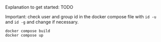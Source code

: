 Explanation to get started: TODO

Important: check user and group id in the docker compose file with `id -u` and `id -g` and change if necessary.

    docker compose build
    docker compose up
